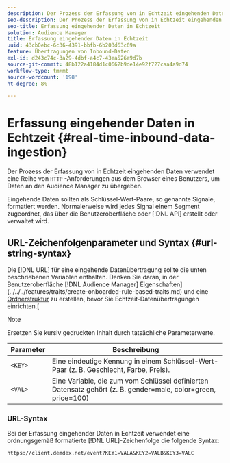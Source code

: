 ```yaml
---
description: Der Prozess der Erfassung von in Echtzeit eingehenden Daten verwendet eine Reihe von HTTP-Anforderungen aus dem Browser eines Benutzers, um Daten an den Audience Manager zu übergeben.
seo-description: Der Prozess der Erfassung von in Echtzeit eingehenden Daten verwendet eine Reihe von HTTP-Anforderungen aus dem Browser eines Benutzers, um Daten an den Audience Manager zu übergeben.
seo-title: Erfassung eingehender Daten in Echtzeit
solution: Audience Manager
title: Erfassung eingehender Daten in Echtzeit
uuid: 43cb0ebc-6c36-4391-bbfb-6b203d63c69a
feature: Übertragungen von Inbound-Daten
exl-id: d243c74c-3a29-4dbf-a4c7-43ea526a9d7b
source-git-commit: 48b122a4184d1c0662b9de14e92f727caa4a9d74
workflow-type: tm+mt
source-wordcount: '198'
ht-degree: 8%

---
```


# Erfassung eingehender Daten in Echtzeit {#real-time-inbound-data-ingestion}

Der Prozess der Erfassung von in Echtzeit eingehenden Daten verwendet eine Reihe von `HTTP` -Anforderungen aus dem Browser eines Benutzers, um Daten an den Audience Manager zu übergeben.

<!-- c_rt_inbound_real_time.xml -->

Eingehende Daten sollten als Schlüssel-Wert-Paare, so genannte Signale, formatiert werden. Normalerweise wird jedes Signal einem Segment zugeordnet, das über die Benutzeroberfläche oder [!DNL API] erstellt oder verwaltet wird.

## URL-Zeichenfolgenparameter und Syntax {#url-string-syntax}

Die [!DNL URL] für eine eingehende Datenübertragung sollte die unten beschriebenen Variablen enthalten. Denken Sie daran, in der Benutzeroberfläche [!DNL Audience Manager] Eigenschaften](../../../features/traits/create-onboarded-rule-based-traits.md) und eine [Ordnerstruktur](../../../features/traits/trait-storage.md#create-trait-storage-folder) zu erstellen, bevor Sie Echtzeit-Datenübertragungen einrichten.[

>[!NOTE]
>
>Ersetzen Sie kursiv gedruckten Inhalt durch tatsächliche Parameterwerte.

| Parameter | Beschreibung |
|---|---|
| `<KEY>` | Eine eindeutige Kennung in einem Schlüssel-Wert-Paar (z. B. Geschlecht, Farbe, Preis). |
| `<VAL>` | Eine Variable, die zum vom Schlüssel definierten Datensatz gehört (z. B. gender=male, color=green, price=100) |

### URL-Syntax

Bei der Erfassung eingehender Daten in Echtzeit verwendet eine ordnungsgemäß formatierte [!DNL URL]-Zeichenfolge die folgende Syntax:

```
https://client.demdex.net/event?KEY1=VALA&KEY2=VALB&KEY3=VALC
```
